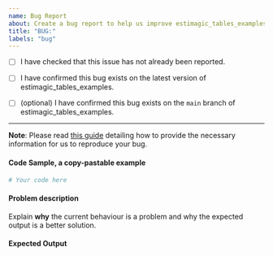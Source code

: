 ```yaml
---
name: Bug Report
about: Create a bug report to help us improve estimagic_tables_examples
title: "BUG:"
labels: "bug"
---
```


- [ ] I have checked that this issue has not already been reported.

- [ ] I have confirmed this bug exists on the latest version of estimagic_tables_examples.

- [ ] (optional) I have confirmed this bug exists on the `main` branch of estimagic_tables_examples.

---

**Note**: Please read [this
guide](https://matthewrocklin.com/blog/work/2018/02/28/minimal-bug-reports) detailing
how to provide the necessary information for us to reproduce your bug.

#### Code Sample, a copy-pastable example

```python
# Your code here
```

#### Problem description

Explain **why** the current behaviour is a problem and why the expected output is a
better solution.

#### Expected Output
